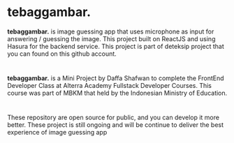 # tebaggambar.
**tebaggambar.** is image guessing app that uses microphone as input for answering / guessing the image. This project built on ReactJS and using Hasura for the backend service. This project is part of deteksip project that you can found on this github account.
#
**tebaggambar.** is a Mini Project by Daffa Shafwan to complete the FrontEnd Developer Class at Alterra Academy Fullstack Developer Courses. This course was part of MBKM that held by the Indonesian Ministry of Education.
#
These repository are open source for public, and you can develop it more better. These project is still ongoing and will be continue to deliver the best experience of image guessing app
